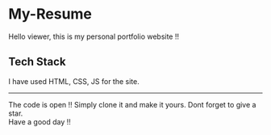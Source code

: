 # My-Resume
Hello viewer, this is my personal portfolio website !!

## Tech Stack
I have used HTML, CSS, JS for the site.

---

The code is open !!
Simply clone it and make it yours. Dont forget to give a star. <br/>
Have a good day !!
